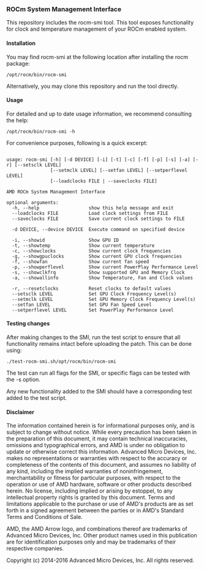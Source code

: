 ### ROCm System Management Interface

This repository includes the rocm-smi tool. This tool exposes functionality for
clock and temperature management of your ROCm enabled system.

#### Installation

You may find rocm-smi at the following location after installing the rocm package:
```shell
/opt/rocm/bin/rocm-smi
```

Alternatively, you may clone this repository and run the tool directly.

#### Usage

For detailed and up to date usage information, we recommend consulting the help:
```shell
/opt/rocm/bin/rocm-smi -h
```

For convenience purposes, following is a quick excerpt:
```shell

usage: rocm-smi [-h] [-d DEVICE] [-i] [-t] [-c] [-f] [-p] [-s] [-a] [-r] [--setsclk LEVEL]
                [--setmclk LEVEL] [--setfan LEVEL] [--setperflevel LEVEL]
                [--loadclocks FILE | --saveclocks FILE]

AMD ROCm System Management Interface

optional arguments:
  -h, --help                  show this help message and exit
  --loadclocks FILE           Load clock settings from FILE
  --saveclocks FILE           Save current clock settings to FILE

  -d DEVICE, --device DEVICE  Execute command on specified device

  -i, --showid                Show GPU ID
  -t, --showtemp              Show current temperature
  -c, --showclocks            Show current clock frequencies
  -g, --showgpuclocks         Show current GPU clock frequencies
  -f, --showfan               Show current fan speed
  -p, --showperflevel         Show current PowerPlay Performance Level
  -s, --showclkfrq            Show supported GPU and Memory Clock
  -a, --showallinfo           Show Temperature, Fan and Clock values

  -r, --resetclocks           Reset clocks to default values
  --setsclk LEVEL             Set GPU Clock Frequency Level(s)
  --setmclk LEVEL             Set GPU Memory Clock Frequency Level(s)
  --setfan LEVEL              Set GPU Fan Speed Level
  --setperflevel LEVEL        Set PowerPlay Performance Level

```

#### Testing changes

After making changes to the SMI, run the test script to ensure that all functionality
remains intact before uploading the patch. This can be done using:
```shell
./test-rocm-smi.sh/opt/rocm/bin/rocm-smi
```

The test can run all flags for the SMI, or specific flags can be tested with the -s option.

Any new functionality added to the SMI should have a corresponding test added to the test script.

#### Disclaimer

The information contained herein is for informational purposes only, and is subject to change without notice. While every precaution has been taken in the preparation of this document, it may contain technical inaccuracies, omissions and typographical errors, and AMD is under no obligation to update or otherwise correct this information. Advanced Micro Devices, Inc. makes no representations or warranties with respect to the accuracy or completeness of the contents of this document, and assumes no liability of any kind, including the implied warranties of noninfringement, merchantability or fitness for particular purposes, with respect to the operation or use of AMD hardware, software or other products described herein. No license, including implied or arising by estoppel, to any intellectual property rights is granted by this document. Terms and limitations applicable to the purchase or use of AMD's products are as set forth in a signed agreement between the parties or in AMD's Standard Terms and Conditions of Sale.

AMD, the AMD Arrow logo, and combinations thereof are trademarks of Advanced Micro Devices, Inc. Other product names used in this publication are for identification purposes only and may be trademarks of their respective companies.

Copyright (c) 2014-2016 Advanced Micro Devices, Inc. All rights reserved.
